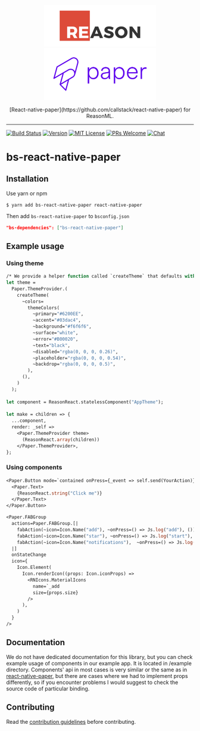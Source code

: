 <p align="center">
  <img alt="react-native-paper" src="assets/reason.png" width="300">
  <img alt="react-native-paper" src="assets/paper-logo.svg" width="300">
</p>
<p align="center">
  [React-native-paper](https://github.com/callstack/react-native-paper) for ReasonML.
</p>

---

[![Build Status][build-badge]][build]
[![Version][version-badge]][package]
[![MIT License][license-badge]][license]
[![PRs Welcome][prs-welcome-badge]][prs-welcome]
[![Chat][chat-badge]][chat]

# bs-react-native-paper

## Installation

Use yarn or npm

```
$ yarn add bs-react-native-paper react-native-paper
```

Then add `bs-react-native-paper` to `bsconfig.json`

```json
"bs-dependencies": ["bs-react-native-paper"]
```

## Example usage

### Using theme

```ocaml
/* We provide a helper function called `createTheme` that defaults with DefaultTheme */
let theme =
  Paper.ThemeProvider.(
    createTheme(
      ~colors=
        themeColors(
          ~primary="#6200EE",
          ~accent="#03dac4",
          ~background="#f6f6f6",
          ~surface="white",
          ~error="#B00020",
          ~text="black",
          ~disabled="rgba(0, 0, 0, 0.26)",
          ~placeholder="rgba(0, 0, 0, 0.54)",
          ~backdrop="rgba(0, 0, 0, 0.5)",
        ),
      (),
    )
  );

let component = ReasonReact.statelessComponent("AppTheme");

let make = children => {
  ...component,
  render: _self =>
    <Paper.ThemeProvider theme>
      (ReasonReact.array(children))
    </Paper.ThemeProvider>,
};
```

### Using components

```ocaml
<Paper.Button mode=`contained onPress={_event => self.send(YourAction)}>
  <Paper.Text>
    {ReasonReact.string("Click me")}
  </Paper.Text>
</Paper.Button>
```

```ocaml
<Paper.FABGroup
  actions=Paper.FABGroup.[|
    fabAction(~icon=Icon.Name("add"), ~onPress=() => Js.log("add"), ()),
    fabAction(~icon=Icon.Name("star"), ~onPress=() => Js.log("start"), ()),
    fabAction(~icon=Icon.Name("notifications"),  ~onPress=() => Js.log("notifications"), ()),
  |]
  onStateChange
  icon={
    Icon.Element(
      Icon.renderIcon((props: Icon.iconProps) =>
        <RNIcons.MaterialIcons
          name=`_add
          size={props.size}
        />
      ),
    )
  }
/>
```

## Documentation

We do not have dedicated documentation for this library, but you can check example usage of components in our example app. It is located in /example directory. Components' api in most cases is very similar or the same as in [react-native-paper](https://github.com/callstack/react-native-paper), but there are cases where we had to implement props differently, so if you encounter problems I would suggest to check the source code of particular binding.

## Contributing

Read the [contribution guidelines](/CONTRIBUTING.md) before contributing.

<!-- badges -->

[build-badge]: https://img.shields.io/circleci/project/github/callstackincubator/bs-react-native-paper/master.svg?style=flat-square
[build]: https://circleci.com/gh/callstackincubator/bs-react-native-paper
[version-badge]: https://img.shields.io/npm/v/bs-react-native-paper.svg?style=flat-square
[package]: https://www.npmjs.com/package/bs-react-native-paper
[license-badge]: https://img.shields.io/npm/l/bs-react-native-paper.svg?style=flat-square
[license]: https://opensource.org/licenses/MIT
[prs-welcome-badge]: https://img.shields.io/badge/PRs-welcome-brightgreen.svg?style=flat-square
[prs-welcome]: http://makeapullrequest.com
[chat-badge]: https://img.shields.io/discord/426714625279524876.svg?style=flat-square&colorB=758ED3
[chat]: https://discord.gg/zwR2Cdh
